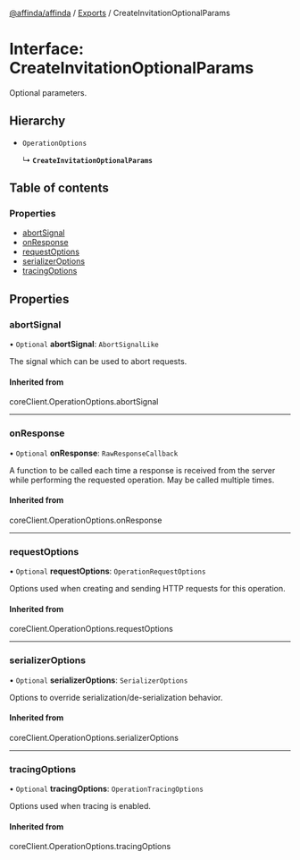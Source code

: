 [@affinda/affinda](../README.md) / [Exports](../modules.md) / CreateInvitationOptionalParams

# Interface: CreateInvitationOptionalParams

Optional parameters.

## Hierarchy

- `OperationOptions`

  ↳ **`CreateInvitationOptionalParams`**

## Table of contents

### Properties

- [abortSignal](CreateInvitationOptionalParams.md#abortsignal)
- [onResponse](CreateInvitationOptionalParams.md#onresponse)
- [requestOptions](CreateInvitationOptionalParams.md#requestoptions)
- [serializerOptions](CreateInvitationOptionalParams.md#serializeroptions)
- [tracingOptions](CreateInvitationOptionalParams.md#tracingoptions)

## Properties

### abortSignal

• `Optional` **abortSignal**: `AbortSignalLike`

The signal which can be used to abort requests.

#### Inherited from

coreClient.OperationOptions.abortSignal

___

### onResponse

• `Optional` **onResponse**: `RawResponseCallback`

A function to be called each time a response is received from the server
while performing the requested operation.
May be called multiple times.

#### Inherited from

coreClient.OperationOptions.onResponse

___

### requestOptions

• `Optional` **requestOptions**: `OperationRequestOptions`

Options used when creating and sending HTTP requests for this operation.

#### Inherited from

coreClient.OperationOptions.requestOptions

___

### serializerOptions

• `Optional` **serializerOptions**: `SerializerOptions`

Options to override serialization/de-serialization behavior.

#### Inherited from

coreClient.OperationOptions.serializerOptions

___

### tracingOptions

• `Optional` **tracingOptions**: `OperationTracingOptions`

Options used when tracing is enabled.

#### Inherited from

coreClient.OperationOptions.tracingOptions
